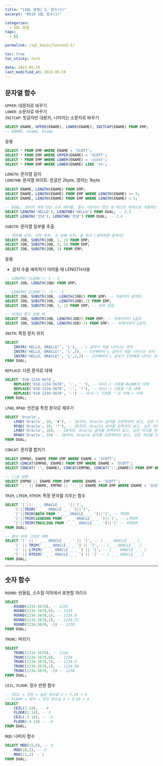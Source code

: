 ```yaml
---
title: "[SQL 문법] 2. 함수(1)"
excerpt: "0519 SQL 함수(1)"

categories:
  - SQL 문법
tags:
  - []

permalink: /sql_basic/lesson2-1/

toc: true
toc_sticky: ture

date: 2023-05-19
last_modified_at: 2023-05-19
---
```


## 문자열 함수

`UPPER`: 대문자로 바꾸기  
`LOWER`: 소문자로 바꾸기  
`INITCAP`: 첫글자만 대문자, 나머지는 소문자로 바꾸기  

```sql
SELECT ENAME, UPPER(ENAME), LOWER(ENAME), INITCAP(ENAME) FROM EMP;
-- ENAME, ename, Ename
```

응용

```sql
SELECT * FROM EMP WHERE ENAME = 'SCOTT';
SELECT * FROM EMP WHERE UPPER(ENAME) = 'SCOTT';
SELECT * FROM EMP WHERE LOWER(ENAME) = 'scott';
SELECT * FROM EMP WHERE LOWER(ENAME) LIKE 's%';
```

`LENGTH`: 문자열 길이  
`LENGTHB`: 문자열 바이트: 한글은 2byte, 영어는 1byte

```sql
SELECT ENAME, LENGTH(ENAME) FROM EMP;
SELECT ENAME, LENGTH(ENAME) FROM EMP WHERE LENGTH(ENAME) >= 5;
SELECT ENAME, LENGTH(ENAME) FROM EMP WHERE LENGTH(ENAME) < 5;
```

```sql
-- DUAL: 관리자 계정 SYS 소유 테이블, 함수 기능이나 연산 등 테스트 목적으로 사용하는 가상 테이블
SELECT LENGTH('HELLO'), LENGTHB('HELLO') FROM DUAL; -- 5,5
SELECT LENGTH('안녕'), LENGTHB('안녕') FROM DUAL; -- 2,4
```

`SUBSTR`: 문자열 일부를 추출  

```sql
-- 첫번째 숫자: 시작 위치, 두 번째 숫자: 끝 위치 (생략하면 끝까지)
SELECT JOB, SUBSTR(JOB, 1, 2) FROM EMP;
SELECT JOB, SUBSTR(JOB, 3, 5) FROM EMP;
SELECT JOB, SUBSTR(JOB, 3) FROM EMP;
```

응용  
* 글자 수를 예측하기 어려울 때 LENGTH사용

```sql
-- LENGTH('CLERK'): 1 ~ 5 
SELECT JOB, LENGTH(JOB) FROM EMP;

-- LENGTH('CLERK'): -5 ~ -1
SELECT JOB, SUBSTR(JOB, -LENGTH(JOB)) FROM EMP; -- 처음부터 끝까지
SELECT JOB, SUBSTR(JOB, -LENGTH(JOB),2) FROM EMP;
SELECT JOB, SUBSTR(JOB, 1, 2) FROM EMP; -- 위와 동일

-- 뒤에서 찾고 싶을 때
SELECT JOB, SUBSTR(JOB, LENGTH(JOB)) FROM EMP; -- 뒤에서부터 1글자
SELECT JOB, SUBSTR(JOB, LENGTH(JOB)-1) FROM EMP; -- 뒤에서부터 2글자
```

`INSTR`: 특정 문자 위치

```sql
SELECT 
    INSTR('HELLO, ORACLE!', 'L'), -- L 글자가 처음 나타나는 위치
    INSTR('HELLO, ORACLE!', 'L',5), -- 5번째부터 L 글자가 처음 나타나는 위치
    INSTR('HELLO, ORACLE!', 'L',2,2) -- 2번째부터 L 글자가 두번째로 나타는 위치
FROM DUAL;
```

`REPLACE`: 다른 문자로 대체

```sql
SELECT '010-1234-5678',
    REPLACE('010-1234-5678', '-', ' '), -- 대시(-) 기호를 BLANK로 대체
    REPLACE('010-1234-5678', '-', '*'), -- 대시(-) 기호를 *로 대체
    REPLACE('010-1234-5678', '-') -- 대시(-) 기호를 ''로 대체 = 삭제
FROM DUAL;
```

`LPAD`, `RPAD`: 빈칸을 특정 문자로 채우기

```sql
SELECT 'Oracle',
    LPAD('Oracle', 10, '#'), -- 10자리, Oracle 글자를 오른쪽부터 넣고, 남은 자리를 왼쪽에서 # 채움
    RPAD('Oracle', 10, '*'), -- 10자리, Oracle 글자를 왼쪽부터 넣고, 남은 자리를 오른에서 * 채움
    LPAD('Oracle', 10), -- 10자리, Oracle 글자를 왼쪽부터 넣고, 남은 자리를 왼쪽에서 BLANK 채움
    RPAD('Oracle', 10) -- 10자리, Oracle 글자를 오른쪽부터 넣고, 남은 자리를 오른쪽에서 BLANK 채움
FROM DUAL;
```

`CONCAT`: 문자열 합치기

```sql
SELECT EMPNO, ENAME FROM EMP WHERE ENAME = 'SCOTT';
SELECT CONCAT(EMPNO, ENAME) FROM EMP WHERE ENAME = 'SCOTT';
SELECT CONCAT(':', ENAME), CONCAT(EMPNO, CONCAT(':',ENAME)) FROM EMP WHERE ENAME = 'SCOTT';

-- ||로 반환
SELECT EMPNO || ENAME FROM EMP WHERE ENAME = 'SCOTT';
SELECT ':' || ENAME, EMPNO || ':' || ENAME FROM EMP WHERE ENAME = 'SCOTT';
```

`TRIM`, `LTRIM`, `RTRIM`: 특정 문자를 지우는 함수

```sql
SELECT '['||' _ _ ORACLE _ _ '||']',
    '['||TRIM(' _ _ ORACLE _ _ ')||']',
    '['||TRIM(BOTH FROM ' _ _ ORACLE _ _ ')||']', -- TRIM
    '['||TRIM(LEADING FROM ' _ _ ORACLE _ _ ')||']', -- LTRIM
    '['||TRIM(TRAILING FROM ' _ _ ORACLE _ _ ')||']' -- RTRIM
FROM DUAL;

-- 함수 바꿔 그대로 재현
SELECT '[' || ' _ _ ORACLE _ _ ' || ']', -- [ _ _ ORACLE _ _ ]
    '[' || TRIM(' _ _ ORACLE _ _ ') || ']', -- [_ _ ORACLE _ _]
    '[' || LTRIM(' _ _ ORACLE _ _ ') || ']', -- [_ _ ORACLE _ _ ]
    '[' || RTRIM(' _ _ ORACLE _ _ ') || ']' -- [ _ _ ORACLE _ _]
FROM DUAL;
```

***

## 숫자 함수

`ROUND`: 반올림, 소수점 이하에서 표현할 자리수

```sql
SELECT 
    ROUND(1234.5678), -- 1235
    ROUND(1234.5678,0), -- 1235
    ROUND(1234.5678,1), -- 1234.6
    ROUND(1234.5678,2), -- 1234.57
    ROUND(1234.5678, -1) -- 1230
FROM DUAL;
```

`TRUNC`: 버리기

```sql
SELECT 
    TRUNC(1234.5678), -- 1234
    TRUNC(1234.5678,0), -- 1234
    TRUNC(1234.5678,1), -- 1234.5
    TRUNC(1234.5678,2), -- 1234.56
    TRUNC(1234.5678, -1) -- 1230
FROM DUAL;
```

`CEIL`, `FLOOR`: 정수 반환 함수

```sql
-- CEIL = 천장 = 높은 정수값 3 < 3.14 < 4
-- FLOOR = 바닥 = 낮은 정수값 3 < 3.14 < 4
SELECT 
    CEIL(3.14), -- 4
    FLOOR(3.14), -- 3
    CEIL(-3.14), -- -3
    FLOOR(-3.14) -- -4
FROM DUAL;
```

`MOD`: 나머지 함수

```sql
SELECT MOD(15,6), -- 3
    MOD(10,2), -- 0
    MOD(11,2) -- 1
FROM DUAL;
```


